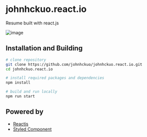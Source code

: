 # johnhckuo.react.io
Resume built with react.js

![image](https://github.com/johnhckuo/johnhckuo.react.io/blob/master/cover.png)

## Installation and Building

```bash
# clone repository
git clone https://github.com/johnhckuo/johnhckuo.react.io.git
cd johnhckuo.react.io

# install required packages and dependencies
npm install

# build and run locally
npm run start

```
## Powered by
- [Reactjs](https://reactjs.org/)
- [Styled Component](https://www.styled-components.com/)
